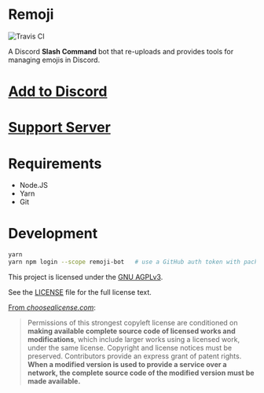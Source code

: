 # Remoji

![Travis CI](https://travis-ci.org/shinotheshino/remoji-bot.svg?branch=master)

A Discord **Slash Command** bot that re-uploads and provides tools for managing emojis in Discord.

# [Add to Discord](https://discord.com/oauth2/authorize?client_id=781606551349231667&permissions=1074070528&scope=applications.commands%20bot)

# [Support Server](https://discord.gg/WhbncjXPXN)

# Requirements
- Node.JS
- Yarn
- Git

# Development
```sh
yarn
yarn npm login --scope remoji-bot   # use a GitHub auth token with packages access
```

This project is licensed under the [GNU AGPLv3](https://www.gnu.org/licenses/).

See the [LICENSE](LICENSE) file for the full license text.

[From _choosealicense.com_](https://choosealicense.com/licenses/agpl-3.0/):

> Permissions of this strongest copyleft license are conditioned on **making available complete source code of licensed works and modifications**, which include larger works using a licensed work, under the same license. Copyright and license notices must be preserved. Contributors provide an express grant of patent rights. **When a modified version is used to provide a service over a network, the complete source code of the modified version must be made available.**
